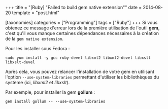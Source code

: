 +++
title = "[Ruby] \"Failed to build gem native extension\""
date = 2014-08-20
template = "post.html"

[taxonomies]
categories = ["Programming"]
tags = ["Ruby"]
+++
Si vous obtenez ce message d'erreur lors de la première utilisation de l'outil
**gem**, c'est qu'il vous manque certaines dépendances nécessaires à la création
de la `gem native extension`.

Pour les installer sous Fedora :

```raw
sudo yum install -y gcc ruby-devel libxml2 libxml2-devel libxslt libxslt-devel
```

Après cela, vous pouvez relancer l'installation de votre gem en utilisant
l'option `--use-system-libraries` permettant d'utiliser les bibliothèques du
système (ici, *libxml2* et *libxslt*).

Par exemple, pour installer la gem **gollum** :

```raw
gem install gollum -- --use-system-libraries
```
